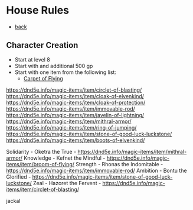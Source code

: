 # House Rules

- [back](index.md)

## Character Creation

- Start at level 8
- Start with and additional 500 gp
- Start with one item from the following list:
	- [Carpet of Flying](https://dnd5e.info/magic-items/item/broom-of-flying/)

https://dnd5e.info/magic-items/item/circlet-of-blasting/
https://dnd5e.info/magic-items/item/cloak-of-elvenkind/
https://dnd5e.info/magic-items/item/cloak-of-protection/
https://dnd5e.info/magic-items/item/immovable-rod/
https://dnd5e.info/magic-items/item/javelin-of-lightning/
https://dnd5e.info/magic-items/item/mithral-armor/
https://dnd5e.info/magic-items/item/ring-of-jumping/
https://dnd5e.info/magic-items/item/stone-of-good-luck-luckstone/
https://dnd5e.info/magic-items/item/boots-of-elvenkind/


Solidarity - Oketra the True - https://dnd5e.info/magic-items/item/mithral-armor/
Knowledge - Kefnet the Mindful - https://dnd5e.info/magic-items/item/broom-of-flying/
Strength - Rhonas the Indomitable - https://dnd5e.info/magic-items/item/immovable-rod/
Ambition - Bontu the Glorified - https://dnd5e.info/magic-items/item/stone-of-good-luck-luckstone/
Zeal - Hazoret the Fervent - https://dnd5e.info/magic-items/item/circlet-of-blasting/

jackal